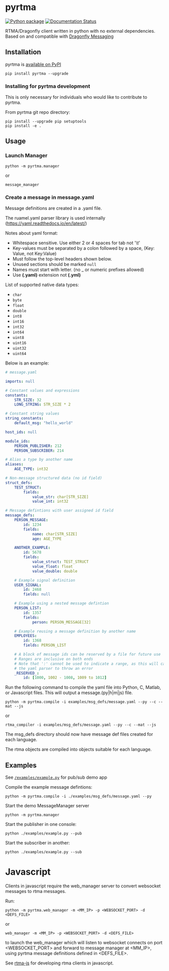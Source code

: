 # pyrtma

[![Python package](https://github.com/pitt-rnel/pyrtma/actions/workflows/python-package.yml/badge.svg)](https://github.com/pitt-rnel/pyrtma/actions/workflows/python-package.yml)
[![Documentation Status](https://readthedocs.org/projects/pyrtma/badge/?version=latest)](https://pyrtma.readthedocs.io/en/latest/?badge=latest)

RTMA/Dragonfly client written in python with no external dependencies. Based on and compatible with [Dragonfly Messaging](https://github.com/pitt-rnel/rnel_dragonfly)

## Installation

pyrtma is [available on PyPI](https://pypi.org/project/pyrtma/)

```shell
pip install pyrtma --upgrade
```

### Installing for pyrtma development

This is only necessary for individuals who would like to contribute to pyrtma.

From pyrtma git repo directory:
```shell
pip install --upgrade pip setuptools
pip install -e .
```

## Usage

### Launch Manager

```shell
python -m pyrtma.manager
```
or
```shell
message_manager
```

### Create a message in message.yaml

Message definitions are created in a .yaml file.

The ruamel.yaml parser library is used internally (<https://yaml.readthedocs.io/en/latest/>)

Notes about yaml format:

- Whitespace sensitive. Use either 2 or 4 spaces for tab not '\t'
- Key-values must be separated by a colon followed by a space, (Key: Value, not Key:Value)
- Must follow the top-level headers shown below.
- Unused sections should be marked `null`
- Names must start with letter. (no _ or numeric prefixes allowed)
- Use **(.yaml)** extension not **(.yml)**

List of supported native data types:

- `char`
- `byte`
- `float`
- `double`
- `int8`
- `int16`
- `int32`
- `int64`
- `uint8`
- `uint16`
- `uint32`
- `uint64`

Below is an example:

```yaml
# message.yaml

imports: null

# Constant values and expressions
constants: 
    STR_SIZE: 32
    LONG_STRING: STR_SIZE * 2

# Constant string values
string_constants:
    default_msg: "hello_world"

host_ids: null

module_ids:
    PERSON_PUBLISHER: 212
    PERSON_SUBSCRIBER: 214

# Alias a type by another name
aliases:
    AGE_TYPE: int32

# Non-message structured data (no id field)
struct_defs:
    TEST_STRUCT:
        fields:
            value_str: char[STR_SIZE]
            value_int: int32

# Message defintions with user assigned id field
message_defs:
    PERSON_MESSAGE:
        id: 1234
        fields:
            name: char[STR_SIZE]
            age: AGE_TYPE

    ANOTHER_EXAMPLE:
        id: 5678
        fields:
            value_struct: TEST_STRUCT
            value_float: float
            value_double: double

    # Example signal definition
    USER_SIGNAL:
        id: 2468
        fields: null

    # Example using a nested message defintion 
    PERSON_LIST:
        id: 1357
        fields:
            person: PERSON_MESSAGE[32]

    # Example reusing a message definition by another name
    EMPLOYEES:
        id: 1368
        fields: PERSON_LIST

    # A block of message ids can be reserved by a file for future use
    # Ranges are inclusive on both ends
    # Note that ':' cannot be used to indicate a range, as this will cause
    # the yaml parser to throw an error
    _RESERVED_:
        id: [1000, 1002 - 1008, 1009 to 1012]
```

Run the following command to compile the yaml file into Python, C, Matlab, or Javascript files. This will output a message.(py|h|m|js) file.

```shell
python -m pyrtma.compile -i examples/msg_defs/message.yaml --py --c --mat --js
```
or
```shell
rtma_compiler -i examples/msg_defs/message.yaml --py --c --mat --js
```

The msg_defs directory should now have message def files created for each language.

The rtma objects are compiled into objects suitable for each language.

## Examples

See [`/examples/example.py`](https://github.com/pitt-rnel/pyrtma/blob/master/examples/example.py) for pub/sub demo app

Compile the example message defintions:

```shell
python -m pyrtma.compile -i ./examples/msg_defs/message.yaml --py
```

Start the demo MessageManager server

```shell
python -m pyrtma.manager
```

Start the publisher in one console:

```shell
python ./examples/example.py --pub
```

Start the subscriber in another:

```shell
python ./examples/example.py --sub
```

# Javascript
Clients in javascript require the web_manager server to convert websocket messages to rtma messages.

Run:
```shell 
python -m pyrtma.web_manager -m <MM_IP> -p <WEBSOCKET_PORT> -d <DEFS_FILE>
```
or
```shell 
web_manager -m <MM_IP> -p <WEBSOCKET_PORT> -d <DEFS_FILE>
```
to launch the web_manager which will listen to websocket connects on port <WEBSOCKET_PORT> and forward to message manager at <MM_IP>, using pyrtma message definitions defined in <DEFS_FILE>.

See [rtma-js](https://github.com/pitt-rnel/rtma-js) for developing rtma clients in javascript.
